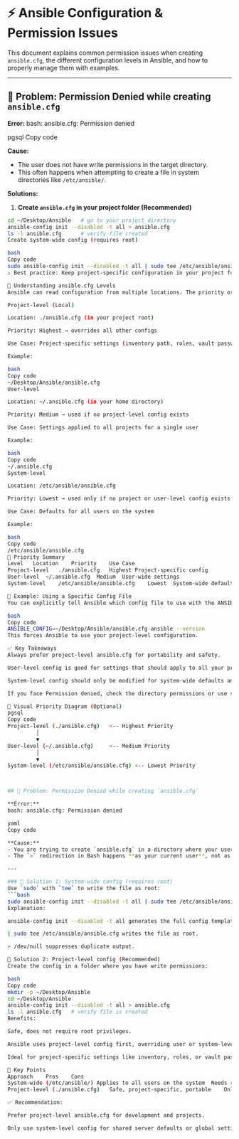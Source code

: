 # ⚡ Ansible Configuration & Permission Issues

This document explains common permission issues when creating `ansible.cfg`, the different configuration levels in Ansible, and how to properly manage them with examples.

---

## 🐧 Problem: Permission Denied while creating `ansible.cfg`

**Error:**
bash: ansible.cfg: Permission denied

pgsql
Copy code

**Cause:**  
- The user does not have write permissions in the target directory.  
- This often happens when attempting to create a file in system directories like `/etc/ansible/`.

**Solutions:**

1. **Create `ansible.cfg` in your project folder (Recommended)**
```bash
cd ~/Desktop/Ansible   # go to your project directory
ansible-config init --disabled -t all > ansible.cfg
ls -l ansible.cfg      # verify file created
Create system-wide config (requires root)

bash
Copy code
sudo ansible-config init --disabled -t all | sudo tee /etc/ansible/ansible.cfg > /dev/null
⚠️ Best practice: Keep project-specific configuration in your project folder instead of modifying system-wide files.

🐧 Understanding ansible.cfg Levels
Ansible can read configuration from multiple locations. The priority order is highest → lowest:

Project-level (Local)

Location: ./ansible.cfg (in your project root)

Priority: Highest → overrides all other configs

Use Case: Project-specific settings (inventory path, roles, vault password, etc.)

Example:

bash
Copy code
~/Desktop/Ansible/ansible.cfg
User-level

Location: ~/.ansible.cfg (in your home directory)

Priority: Medium → used if no project-level config exists

Use Case: Settings applied to all projects for a single user

Example:

bash
Copy code
~/.ansible.cfg
System-level

Location: /etc/ansible/ansible.cfg

Priority: Lowest → used only if no project or user-level config exists

Use Case: Defaults for all users on the system

Example:

bash
Copy code
/etc/ansible/ansible.cfg
🔹 Priority Summary
Level	Location	Priority	Use Case
Project-level	./ansible.cfg	Highest	Project-specific config
User-level	~/.ansible.cfg	Medium	User-wide settings
System-level	/etc/ansible/ansible.cfg	Lowest	System-wide defaults

🐧 Example: Using a Specific Config File
You can explicitly tell Ansible which config file to use with the ANSIBLE_CONFIG environment variable:

bash
Copy code
ANSIBLE_CONFIG=~/Desktop/Ansible/ansible.cfg ansible --version
This forces Ansible to use your project-level configuration.

✅ Key Takeaways
Always prefer project-level ansible.cfg for portability and safety.

User-level config is good for settings that should apply to all your projects.

System-level config should only be modified for system-wide defaults and usually requires root privileges.

If you face Permission denied, check the directory permissions or use sudo only for system-wide configs.

🔹 Visual Priority Diagram (Optional)
pgsql
Copy code
Project-level (./ansible.cfg)   <-- Highest Priority
         │
         ▼
User-level (~/.ansible.cfg)     <-- Medium Priority
         │
         ▼
System-level (/etc/ansible/ansible.cfg) <-- Lowest Priority



## 🐧 Problem: Permission Denied while creating `ansible.cfg`

**Error:**
bash: ansible.cfg: Permission denied

yaml
Copy code

**Cause:**  
- You are trying to create `ansible.cfg` in a directory where your user does not have write permissions, such as `/etc/ansible/`.  
- The `>` redirection in Bash happens **as your current user**, not as root.

---

### 🔹 Solution 1: System-wide config (requires root)
Use `sudo` with `tee` to write the file as root:
```bash
sudo ansible-config init --disabled -t all | sudo tee /etc/ansible/ansible.cfg > /dev/null
Explanation:

ansible-config init --disabled -t all generates the full config template.

| sudo tee /etc/ansible/ansible.cfg writes the file as root.

> /dev/null suppresses duplicate output.

🔹 Solution 2: Project-level config (Recommended)
Create the config in a folder where you have write permissions:

bash
Copy code
mkdir -p ~/Desktop/Ansible
cd ~/Desktop/Ansible
ansible-config init --disabled -t all > ansible.cfg
ls -l ansible.cfg   # verify file is created
Benefits:

Safe, does not require root privileges.

Ansible uses project-level config first, overriding user or system-level configs.

Ideal for project-specific settings like inventory, roles, or vault passwords.

🔹 Key Points
Approach	Pros	Cons
System-wide (/etc/ansible/)	Applies to all users on the system	Needs root; risk of overriding defaults
Project-level (./ansible.cfg)	Safe, project-specific, portable	Only affects the current project

✅ Recommendation:

Prefer project-level ansible.cfg for development and projects.

Only use system-level config for shared server defaults or global settings.
